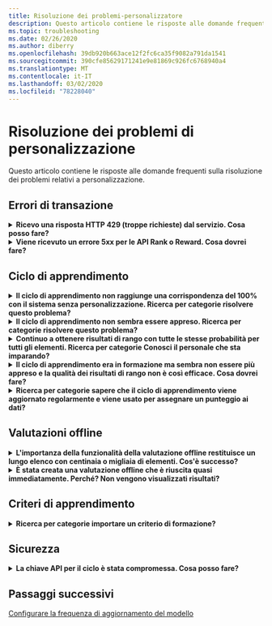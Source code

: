 ```yaml
---
title: Risoluzione dei problemi-personalizzatore
description: Questo articolo contiene le risposte alle domande frequenti sulla risoluzione dei problemi relativi a personalizzazione.
ms.topic: troubleshooting
ms.date: 02/26/2020
ms.author: diberry
ms.openlocfilehash: 39db920b663ace12f2fc6ca35f9082a791da1541
ms.sourcegitcommit: 390cfe85629171241e9e81869c926fc6768940a4
ms.translationtype: MT
ms.contentlocale: it-IT
ms.lasthandoff: 03/02/2020
ms.locfileid: "78228040"
---
```

# <a name="personalizer-troubleshooting"></a>Risoluzione dei problemi di personalizzazione

Questo articolo contiene le risposte alle domande frequenti sulla risoluzione dei problemi relativi a personalizzazione.

## <a name="transaction-errors"></a>Errori di transazione

<details>
<summary><b>Ricevo una risposta HTTP 429 (troppe richieste) dal servizio. Cosa posso fare?</b></summary>

**Risposta**: se è stato selezionato un piano tariffario gratuito quando è stata creata l'istanza di personalizzazione, è previsto un limite di quota per il numero di richieste di rango consentite. Controllare la frequenza delle chiamate API per l'API Rank (nel riquadro metrica della portale di Azure per la risorsa di personalizzazione) e modificare il piano tariffario (nel riquadro piano tariffario) se il volume di chiamate deve aumentare oltre la soglia per il piano tariffario scelto.

</details>

<details>
<summary><b>Viene ricevuto un errore 5xx per le API Rank o Reward. Cosa dovrei fare?</b></summary>

**Risposta**: questi problemi devono essere trasparenti. Se continuano, contattare il supporto tecnico selezionando **nuova richiesta di supporto** nella sezione **supporto e risoluzione dei problemi** nella portale di Azure per la risorsa di personalizzazione.

</details>

## <a name="learning-loop"></a>Ciclo di apprendimento

<details>
<summary>
<b>Il ciclo di apprendimento non raggiunge una corrispondenza del 100% con il sistema senza personalizzazione. Ricerca per categorie risolvere questo problema?</b></summary>

**Risposta**: i motivi per cui non si raggiunge l'obiettivo del ciclo di apprendimento:
* Funzionalità non sufficienti inviate con la chiamata API di rango
* Bug nelle funzionalità inviate, ad esempio l'invio di dati di funzionalità non aggregati, ad esempio i timestamp all'API Rank
* Bug con elaborazione del ciclo, ad esempio l'invio di dati Reward a reward API per gli eventi

Per risolvere il problema, è necessario modificare l'elaborazione modificando le funzionalità inviate al ciclo o assicurarsi che la ricompensa sia una valutazione corretta della qualità della risposta di rango.

</details>

<details>
<summary>
<b>Il ciclo di apprendimento non sembra essere appreso. Ricerca per categorie risolvere questo problema?</b></summary>

**Risposta**: il ciclo di apprendimento necessita di un numero ridotto di chiamate di ricompensa prima che le chiamate di rango siano classificate in modo efficace

Se non si è certi della modalità di funzionamento del ciclo di apprendimento, eseguire una [valutazione offline](concepts-offline-evaluation.md)e applicare i criteri di apprendimento corretti.

</details>

<details>
<summary><b>Continuo a ottenere risultati di rango con tutte le stesse probabilità per tutti gli elementi. Ricerca per categorie Conosci il personale che sta imparando?</b></summary>

**Risposta**: la personalizzazione restituisce le stesse probabilità in un risultato dell'API di rango quando è appena iniziata e ha un modello _vuoto_ oppure quando si reimposta il ciclo di personalizzazione e il modello è ancora nel periodo di **frequenza di aggiornamento del modello** .

Quando inizia il nuovo periodo di aggiornamento, viene usato il modello aggiornato e si noterà la modifica delle probabilità.

</details>

<details>
<summary><b>Il ciclo di apprendimento era in formazione ma sembra non essere più appreso e la qualità dei risultati di rango non è così efficace. Cosa dovrei fare?</b></summary>

**Risposta:**
* Assicurarsi di aver completato e applicato una valutazione nel portale di Azure per la risorsa di personalizzazione (ciclo di apprendimento).
* Assicurarsi che tutti i premi vengano inviati, tramite l'API Reward ed elaborati.

</details>


<details>
<summary><b>Ricerca per categorie sapere che il ciclo di apprendimento viene aggiornato regolarmente e viene usato per assegnare un punteggio ai dati?</b></summary>

**Risposta**: è possibile trovare l'ora in cui è stato eseguito l'ultimo aggiornamento del modello nella pagina **impostazioni di apprendimento e modello** del portale di Azure. Se viene visualizzato un timestamp obsoleto, è probabile che non vengano inviate le chiamate di rango e di ricompensa. Se il servizio non dispone di dati in ingresso, non aggiorna l'apprendimento. Se il ciclo di apprendimento non viene aggiornato con frequenza sufficiente, è possibile modificare la frequenza di **aggiornamento del modello**del ciclo.

</details>

## <a name="offline-evaluations"></a>Valutazioni offline

<details>
<summary><b>L'importanza della funzionalità della valutazione offline restituisce un lungo elenco con centinaia o migliaia di elementi. Cos'è successo?</b></summary>

**Risposta**: questa operazione è in genere dovuta a timestamp, ID utente o altre funzionalità con granularità fine inviate in.

</details>

<details>
<summary><b>È stata creata una valutazione offline che è riuscita quasi immediatamente. Perché? Non vengono visualizzati risultati?</b></summary>

**Risposta**: la valutazione offline usa i dati del modello sottoposto a training dagli eventi in quel periodo di tempo. Se non sono stati inviati dati nel periodo di tempo compreso tra l'ora di inizio e di fine della valutazione, l'operazione verrà completata senza alcun risultato. Invia una nuova valutazione offline selezionando un intervallo di tempo con gli eventi che conosci sono stati inviati al personalizzatore.

</details>


## <a name="learning-policy"></a>Criteri di apprendimento

<details>
<summary><b>Ricerca per categorie importare un criterio di formazione?</b></summary>

**Risposta**: altre informazioni sui [concetti](concept-active-learning.md#understand-learning-policy-settings) relativi ai criteri di formazione e su [come applicare](how-to-manage-model.md) un nuovo criterio di formazione. Se non si vuole selezionare un criterio di formazione, è possibile usare la [valutazione offline](how-to-offline-evaluation.md) per suggerire un criterio di apprendimento, in base agli eventi correnti.

</details>

## <a name="security"></a>Sicurezza

<details>
<summary><b>La chiave API per il ciclo è stata compromessa. Cosa posso fare?</b></summary>

**Risposta**: è possibile rigenerare una chiave dopo aver scambiato i client in modo da usare l'altra chiave. La presenza di due chiavi consente di propagare la chiave in modo lazy senza dover incorrere in tempi di inattività. È consigliabile eseguire questa operazione in un ciclo normale come misura di sicurezza.

</details>

## <a name="next-steps"></a>Passaggi successivi

[Configurare la frequenza di aggiornamento del modello](how-to-settings.md#model-update-frequency)